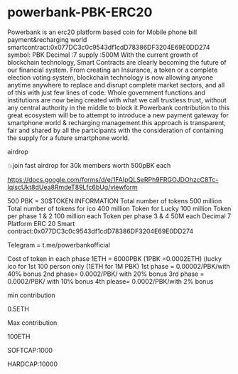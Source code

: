# powerbank-PBK-ERC20
Powerbank is an erc20 platform based coin for Mobile phone bill payment&amp;recharging world
smartcontract:0x077DC3c0c9543df1cdD78386DF3204E69E0DD274
symbol: PBK
Decimal :7
supply :500M
With the current growth of blockchain technology, Smart Contracts are clearly becoming
the future of our financial system. From creating an Insurance, a token or a complete
election voting system, blockchain technology is now allowing anyone anytime
anywhere to replace and disrupt complete market sectors, and all of this with just few
lines of code. Whole government functions and institutions are now being created with
what we call trustless trust, without any central authority in the middle to block
it.Powerbank contribution to this great ecosystem will be to attempt to introduce a new
payment gateway for smartphone world & recharging management.this approach is
transparent, fair and shared by all the participants with the consideration of containing
the supply for a future smartphone world.

airdrop


💥join fast airdrop for 30k members worth 500pBK each

https://docs.google.com/forms/d/e/1FAIpQLSeRPh9FRGOJDOhzcC8Tc-IqiscUkt8dUea8RmdeT89Lfc6bUg/viewform

500 PBK = 30$TOKEN INFORMATION
Total number of tokens 500 million
Total number of tokens for ico 400 million
Token for Lucky 100 million
Token per phase 1 & 2 100 million each
Token per phase 3 & 4 50M each
Decimal 7
Platform ERC 20
Smart contract:0x077DC3c0c9543df1cdD78386DF3204E69E0DD274

Telegram = t.me/powerbankofficial

Cost of token in each phase
1ETH = 6000PBK (1PBK =0.0002ETH)
(​lucky ico for 1st 100 person only (1ETH for 1M PBK​)
1st phase = 0.00002/PBK/with 40℅ bonus
2nd phase= 0.0002/PBK/ with 20% bonus
3rd phase = 0.0002/PBK/ with 10℅ bonus
4th please= 0.0002/PBK/with 2% bonus

min contribution

0.5ETH

Max contribution

100ETH


SOFTCAP:1000

HARDCAP:10000
